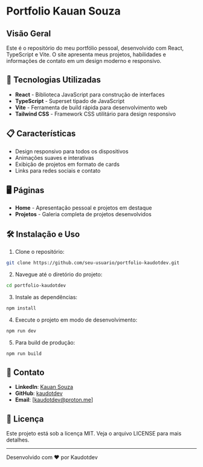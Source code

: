 
# Portfolio Kauan Souza

## Visão Geral

Este é o repositório do meu portfólio pessoal, desenvolvido com React, TypeScript e Vite. O site apresenta meus projetos, habilidades e informações de contato em um design moderno e responsivo.

## 🚀 Tecnologias Utilizadas

- **React** - Biblioteca JavaScript para construção de interfaces
- **TypeScript** - Superset tipado de JavaScript
- **Vite** - Ferramenta de build rápida para desenvolvimento web
- **Tailwind CSS** - Framework CSS utilitário para design responsivo

## 📋 Características

- Design responsivo para todos os dispositivos
- Animações suaves e interativas
- Exibição de projetos em formato de cards
- Links para redes sociais e contato

## 🖥️ Páginas

- **Home** - Apresentação pessoal e projetos em destaque
- **Projetos** - Galeria completa de projetos desenvolvidos

## 🛠️ Instalação e Uso

1. Clone o repositório:
```bash
git clone https://github.com/seu-usuario/portfolio-kaudotdev.git
```

2. Navegue até o diretório do projeto:
```bash
cd portfolio-kaudotdev
```

3. Instale as dependências:
```bash
npm install
```

4. Execute o projeto em modo de desenvolvimento:
```bash
npm run dev
```

5. Para build de produção:
```bash
npm run build
```

## 📱 Contato

- **LinkedIn**: [Kauan Souza](https://www.linkedin.com/in/kauansousa/)
- **GitHub**: [kaudotdev](https://github.com/kaudotdev)
- **Email**: [kaudotdev@proton.me]

## 📄 Licença

Este projeto está sob a licença MIT. Veja o arquivo LICENSE para mais detalhes.

---

Desenvolvido com ❤️ por Kaudotdev
